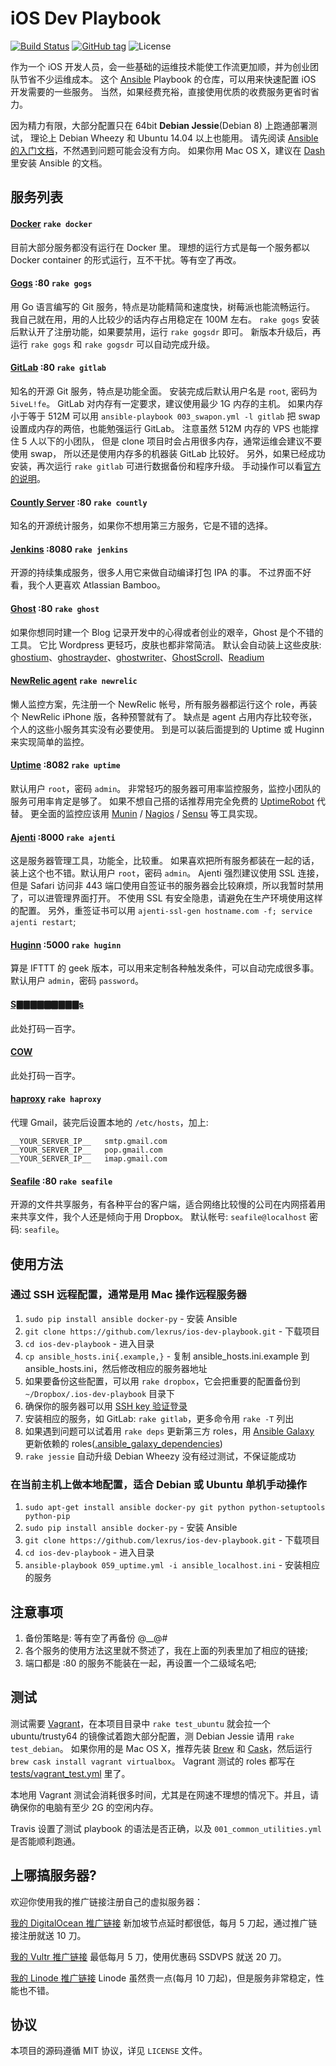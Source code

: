 # iOS Dev Playbook

[![Build Status](https://img.shields.io/travis/lexrus/ios-dev-playbook/master.svg?style=flat)](https://travis-ci.org/lexrus/ios-dev-playbook)
[![GitHub tag](https://img.shields.io/github/tag/lexrus/ios-dev-playbook.svg?style=flat)](https://github.com/lexrus/ios-dev-playbook)
![License](https://img.shields.io/github/license/lexrus/ios-dev-playbook.svg?style=flat)

作为一个 iOS 开发人员，会一些基础的运维技术能使工作流更加顺，并为创业团队节省不少运维成本。
这个 [Ansible](http://www.ansible.com) Playbook 的仓库，可以用来快速配置 iOS 开发需要的一些服务。
当然，如果经费充裕，直接使用优质的收费服务更省时省力。

因为精力有限，大部分配置只在 64bit __Debian Jessie__(Debian 8) 上跑通部署测试，
理论上 Debian Wheezy 和 Ubuntu 14.04 以上也能用。
请先阅读 [Ansible 的入门文档](http://docs.ansible.com)，不然遇到问题可能会没有方向。
如果你用 Mac OS X，建议在 [Dash](http://kapeli.com/dash) 里安装 Ansible 的文档。

## 服务列表

#### [Docker](https://docker.com) `rake docker`
目前大部分服务都没有运行在 Docker 里。
理想的运行方式是每一个服务都以 Docker container 的形式运行，互不干扰。等有空了再改。

#### [Gogs](http://gogs.io) :80 `rake gogs`
用 Go 语言编写的 Git 服务，特点是功能精简和速度快，树莓派也能流畅运行。
我自己就在用，用的人比较少的话内存占用稳定在 100M 左右。
`rake gogs` 安装后默认开了注册功能，如果要禁用，运行 `rake gogsdr` 即可。
新版本升级后，再运行 `rake gogs` 和 `rake gogsdr` 可以自动完成升级。

#### [GitLab](https://github.com/gitlabhq/gitlabhq) :80 `rake gitlab`
知名的开源 Git 服务，特点是功能全面。
安装完成后默认用户名是 `root`, 密码为 `5iveL!fe`。
GitLab 对内存有一定要求，建议使用最少 1G 内存的主机。
如果内存小于等于 512M 可以用 `ansible-playbook 003_swapon.yml -l gitlab` 把 swap 设置成内存的两倍，也能勉强运行 GitLab。
注意虽然 512M 内存的 VPS 也能撑住 5 人以下的小团队，
但是 clone 项目时会占用很多内存，通常运维会建议不要使用 swap，
所以还是使用内存多的机器装 GitLab 比较好。
另外，如果已经成功安装，再次运行 `rake gitlab` 可进行数据备份和程序升级。
手动操作可以看[官方的说明](https://gitlab.com/gitlab-org/omnibus-gitlab/blob/master/doc/update.md)。

#### [Countly Server](https://github.com/Countly/countly-server) :80 `rake countly`
知名的开源统计服务，如果你不想用第三方服务，它是不错的选择。

#### [Jenkins](http://jenkins-ci.org) :8080 `rake jenkins`
开源的持续集成服务，很多人用它来做自动编译打包 IPA 的事。
不过界面不好看，我个人更喜欢 Atlassian Bamboo。

#### [Ghost](https://ghost.org/) :80 `rake ghost`
如果你想同时建一个 Blog 记录开发中的心得或者创业的艰辛，Ghost 是个不错的工具。
它比 Wordpress 更轻巧，皮肤也都非常简洁。
默认会自动装上这些皮肤: [ghostium](https://github.com/oswaldoacauan/ghostium)、[ghostrayder](https://github.com/k9ordon/ghostrayder)、[ghostwriter](https://github.com/roryg/ghostwriter)、[GhostScroll](https://github.com/grmmph/GhostScroll)、[Readium](https://github.com/starburst1977/Readium)

#### [NewRelic agent](https://newrelic.com) `rake newrelic`
懒人监控方案，先注册一个 NewRelic 帐号，所有服务器都运行这个 role，再装个 NewRelic iPhone 版，各种预警就有了。
缺点是 agent 占用内存比较夸张，个人的这些小服务其实没有必要使用。
到是可以装后面提到的 Uptime 或 Huginn 来实现简单的监控。

#### [Uptime](http://www.redotheweb.com/uptime/) :8082 `rake uptime`
默认用户 `root`，密码 `admin`。
非常轻巧的服务器可用率监控服务，监控小团队的服务可用率肯定是够了。
如果不想自己搭的话推荐用完全免费的 [UptimeRobot](https://uptimerobot.com) 代替。
更全面的监控应该用
[Munin](http://munin-monitoring.org) /
[Nagios](http://www.nagios.org) /
[Sensu](http://sensuapp.org) 等工具实现。

#### [Ajenti](http://ajenti.org) :8000 `rake ajenti`
这是服务器管理工具，功能全，比较重。
如果喜欢把所有服务都装在一起的话，装上这个也不错。默认用户 `root`，密码 `admin`。
Ajenti 强烈建议使用 SSL 连接，但是 Safari 访问非 443 端口使用自签证书的服务器会比较麻烦，所以我暂时禁用了，可以进管理界面打开。
不使用 SSL 有安全隐患，请避免在生产环境使用这样的配置。
另外，重签证书可以用 `ajenti-ssl-gen hostname.com -f; service ajenti restart`;

#### [Huginn](https://github.com/cantino/huginn) :5000 `rake huginn`
算是 IFTTT 的 geek 版本，可以用来定制各种触发条件，可以自动完成很多事。
默认用户 `admin`，密码 `password`。

#### [S🀫🀫🀫🀫🀫🀫🀫🀫🀫s](https://github.com/clowwindy/shadowsocks)
此处打码一百字。

#### [COW](https://github.com/cyfdecyf/cow)
此处打码一百字。

#### [haproxy](http://www.haproxy.org) `rake haproxy`
代理 Gmail，装完后设置本地的 `/etc/hosts`，加上:
```
__YOUR_SERVER_IP__   smtp.gmail.com
__YOUR_SERVER_IP__   pop.gmail.com
__YOUR_SERVER_IP__   imap.gmail.com
```

#### [Seafile](http://seafile.com) :80 `rake seafile`
开源的文件共享服务，有各种平台的客户端，适合网络比较慢的公司在内网搭着用来共享文件，我个人还是倾向于用 Dropbox。
默认帐号: `seafile@localhost` 密码: `seafile`。


## 使用方法

### 通过 SSH 远程配置，通常是用 Mac 操作远程服务器

1. `sudo pip install ansible docker-py` - 安装 Ansible
1. `git clone https://github.com/lexrus/ios-dev-playbook.git` - 下载项目
1. `cd ios-dev-playbook` - 进入目录
1. `cp ansible_hosts.ini{.example,}` - 复制 ansible_hosts.ini.example 到 ansible_hosts.ini，然后修改相应的服务器地址
1. 如果要备份这些配置，可以用 `rake dropbox`，它会把重要的配置备份到 `~/Dropbox/.ios-dev-playbook` 目录下
1. 确保你的服务器可以用 [SSH key 验证登录](http://www.debian-administration.org/article/530/SSH_with_authentication_key_instead_of_password)
1. 安装相应的服务，如 GitLab: `rake gitlab`，更多命令用 `rake -T` 列出
1. 如果遇到问题可以试着用 `rake deps` 更新第三方 roles，用 [Ansible Galaxy](https://galaxy.ansible.com) 更新依赖的 roles([.ansible_galaxy_dependencies](https://github.com/lexrus/ios-dev-playbook/blob/master/.ansible_galaxy_dependencies))
1. `rake jessie` 自动升级 Debian Wheezy 没有经过测试，不保证能成功

### 在当前主机上做本地配置，适合 Debian 或 Ubuntu 单机手动操作

1. `sudo apt-get install ansible docker-py git python python-setuptools python-pip`
1. `sudo pip install ansible docker-py` - 安装 Ansible
1. `git clone https://github.com/lexrus/ios-dev-playbook.git` - 下载项目
1. `cd ios-dev-playbook` - 进入目录
1. `ansible-playbook 059_uptime.yml -i ansible_localhost.ini` - 安装相应的服务

## 注意事项

1. 备份策略是: 等有空了再备份 @__@#
2. 各个服务的使用方法这里就不赘述了，我在上面的列表里加了相应的链接;
5. 端口都是 :80 的服务不能装在一起，再设置一个二级域名吧;

## 测试

测试需要 [Vagrant](https://www.vagrantup.com/)，在本项目目录中 `rake test_ubuntu` 就会拉一个 ubuntu/trusty64 的镜像试着跑大部分配置，测 Debian Jessie 请用 `rake test_debian`。
如果你用的是 Mac OS X，推荐先装 [Brew](http://brew.sh) 和 [Cask](http://caskroom.io)，然后运行 `brew cask install vagrant virtualbox`。
Vagrant 测试的 roles 都写在 [tests/vagrant_test.yml](https://github.com/lexrus/ios-dev-playbook/blob/master/tests/vagrant_test.yml) 里了。

本地用 Vagrant 测试会消耗很多时间，尤其是在网速不理想的情况下。并且，请确保你的电脑有至少 2G 的空闲内存。

Travis 设置了测试 playbook 的语法是否正确，以及 `001_common_utilities.yml` 是否能顺利跑通。

## 上哪搞服务器?

欢迎你使用我的推广链接注册自己的虚拟服务器：

[我的 DigitalOcean 推广链接](https://www.digitalocean.com/?refcode=3eb5cf371fc9) 新加坡节点延时都很低，每月 5 刀起，通过推广链接注册就送 10 刀。

[我的 Vultr 推广链接](http://www.vultr.com/?ref=6822054) 最低每月 5 刀，使用优惠码 SSDVPS 就送 20 刀。

[我的 Linode 推广链接](http://www.linode.com/?r=9f144941e797d495a10c2841c3137ce1acde5f15) Linode 虽然贵一点(每月 10 刀起)，但是服务非常稳定，性能也不错。


## 协议

本项目的源码遵循 MIT 协议，详见 `LICENSE` 文件。
